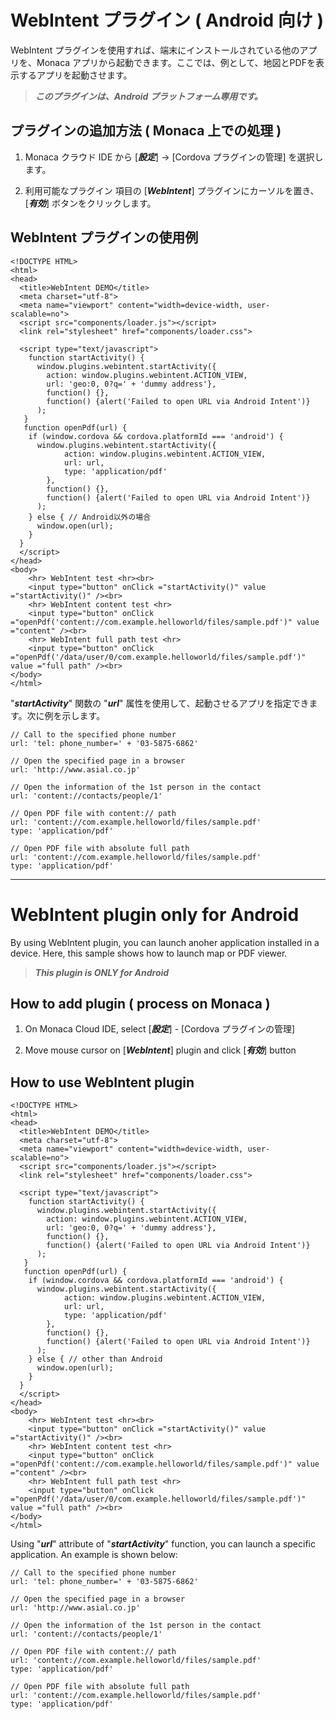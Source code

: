 # WebIntent プラグイン ( Android 向け )

WebIntent プラグインを使用すれば、端末にインストールされている他のアプリを、Monaca アプリから起動できます。ここでは、例として、地図とPDFを表示するアプリを起動させます。

> ***このプラグインは、Android プラットフォーム専用です。***

## プラグインの追加方法 ( Monaca 上での処理 )
1. Monaca クラウド IDE から [***設定***] → [Cordova プラグインの管理] を選択します。

1. 利用可能なプラグイン 項目の [***WebIntent***] プラグインにカーソルを置き、[***有効***] ボタンをクリックします。

## WebIntent プラグインの使用例

    <!DOCTYPE HTML>
    <html>
    <head>
      <title>WebIntent DEMO</title>
      <meta charset="utf-8">
      <meta name="viewport" content="width=device-width, user-scalable=no">
      <script src="components/loader.js"></script>
      <link rel="stylesheet" href="components/loader.css">

      <script type="text/javascript">
        function startActivity() {
          window.plugins.webintent.startActivity({
            action: window.plugins.webintent.ACTION_VIEW,
            url: 'geo:0, 0?q=' + 'dummy address'},
            function() {},
            function() {alert('Failed to open URL via Android Intent')}
          );
       }
       function openPdf(url) {
        if (window.cordova && cordova.platformId === 'android') {
          window.plugins.webintent.startActivity({
                action: window.plugins.webintent.ACTION_VIEW,
                url: url,
                type: 'application/pdf'
            },
            function() {},
            function() {alert('Failed to open URL via Android Intent')}
          );
        } else { // Android以外の場合
          window.open(url);
        }
      }
      </script>
    </head>
    <body>
        <hr> WebIntent test <hr><br>
        <input type="button" onClick ="startActivity()" value ="startActivity()" /><br>
        <hr> WebIntent content test <hr>
        <input type="button" onClick ="openPdf('content://com.example.helloworld/files/sample.pdf')" value ="content" /><br>
        <hr> WebIntent full path test <hr>
        <input type="button" onClick ="openPdf('/data/user/0/com.example.helloworld/files/sample.pdf')" value ="full path" /><br>      
    </body>
    </html>

"***startActivity***" 関数の "***url***" 属性を使用して、起動させるアプリを指定できます。次に例を示します。

    // Call to the specified phone number
    url: 'tel: phone_number=' + '03-5875-6862'

    // Open the specified page in a browser
    url: 'http://www.asial.co.jp'

    // Open the information of the 1st person in the contact
    url: 'content://contacts/people/1'

    // Open PDF file with content:// path
    url: 'content://com.example.helloworld/files/sample.pdf'
    type: 'application/pdf'

    // Open PDF file with absolute full path
    url: 'content://com.example.helloworld/files/sample.pdf'
    type: 'application/pdf'

---

# WebIntent plugin only for Android

By using WebIntent plugin, you can launch anoher application installed in a device.  Here, this sample shows how to launch map or PDF viewer.

> ***This plugin is ONLY for Android***

## How to add plugin ( process on Monaca )
1. On Monaca Cloud IDE, select [***設定***] - [Cordova プラグインの管理]

1. Move mouse cursor on [***WebIntent***] plugin and click [***有効***] button

## How to use WebIntent plugin

    <!DOCTYPE HTML>
    <html>
    <head>
      <title>WebIntent DEMO</title>
      <meta charset="utf-8">
      <meta name="viewport" content="width=device-width, user-scalable=no">
      <script src="components/loader.js"></script>
      <link rel="stylesheet" href="components/loader.css">

      <script type="text/javascript">
        function startActivity() {
          window.plugins.webintent.startActivity({
            action: window.plugins.webintent.ACTION_VIEW,
            url: 'geo:0, 0?q=' + 'dummy address'},
            function() {},
            function() {alert('Failed to open URL via Android Intent')}
          );
       }
       function openPdf(url) {
        if (window.cordova && cordova.platformId === 'android') {
          window.plugins.webintent.startActivity({
                action: window.plugins.webintent.ACTION_VIEW,
                url: url,
                type: 'application/pdf'
            },
            function() {},
            function() {alert('Failed to open URL via Android Intent')}
          );
        } else { // other than Android
          window.open(url);
        }
      }
      </script>
    </head>
    <body>
        <hr> WebIntent test <hr><br>
        <input type="button" onClick ="startActivity()" value ="startActivity()" /><br>
        <hr> WebIntent content test <hr>
        <input type="button" onClick ="openPdf('content://com.example.helloworld/files/sample.pdf')" value ="content" /><br>
        <hr> WebIntent full path test <hr>
        <input type="button" onClick ="openPdf('/data/user/0/com.example.helloworld/files/sample.pdf')" value ="full path" /><br>      
    </body>
    </html>

Using "***url***" attribute of "***startActivity***" function, you can launch a specific application.  An example is shown below:

    // Call to the specified phone number
    url: 'tel: phone_number=' + '03-5875-6862'

    // Open the specified page in a browser
    url: 'http://www.asial.co.jp'

    // Open the information of the 1st person in the contact
    url: 'content://contacts/people/1'

    // Open PDF file with content:// path
    url: 'content://com.example.helloworld/files/sample.pdf'
    type: 'application/pdf'

    // Open PDF file with absolute full path
    url: 'content://com.example.helloworld/files/sample.pdf'
    type: 'application/pdf'
